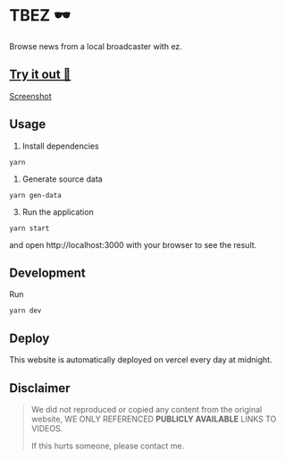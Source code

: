 # TBEZ 🕶

Browse news from a local broadcaster with ez.

## [Try it out 🚀](https://tbez.vercel.app/)

[Screenshot](docs/tbez.png)

## Usage

1. Install dependencies

```
yarn
```

1. Generate source data

```
yarn gen-data
```

3. Run the application
   
```
yarn start
```

and open http://localhost:3000 with your browser to see the result.

## Development

Run 

```
yarn dev
```

## Deploy

This website is automatically deployed on vercel every day at midnight.

## Disclaimer

> We did not reproduced or copied any content from the original website, WE ONLY
> REFERENCED **PUBLICLY AVAILABLE** LINKS TO VIDEOS.
> 
> If this hurts someone, please contact me.
